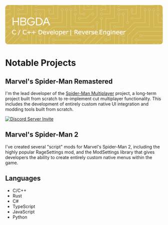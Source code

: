 ![Header](/github-header-image.png)

# Notable Projects
## Marvel's Spider-Man Remastered
I'm the lead developer of the [Spider-Man Multiplayer](https://discord.gg/pGpTqCkQMC) project, a long-term project built from scratch to re-implement cut multiplayer functionality. This includes the development of entirely custom native UI integration and modding tools built from scratch.

[![Discord Server Invite](https://invite.casperiv.dev?inviteCode=pGpTqCkQMC)](https://discord.gg/pGpTqCkQMC)

## Marvel's Spider-Man 2
I've created several "script" mods for Marvel's Spider-Man 2, including the highly popular RageSettings mod, and the ModSettings library that gives developers the ability to create entirely custom native menus within the game.

## Languages
 - C/C++
 - Rust
 - C# 
 - TypeScript
 - JavaScript
 - Python
